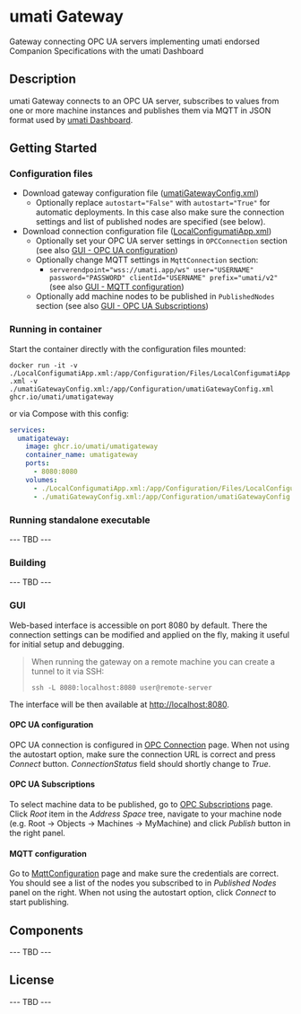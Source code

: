 # umati Gateway

Gateway connecting OPC UA servers implementing umati endorsed Companion Specifications with the umati Dashboard

## Description

umati Gateway connects to an OPC UA server, subscribes to values from one or more machine instances and publishes them via MQTT in JSON format used by [umati Dashboard](https://umati.app).

## Getting Started

### Configuration files

- Download gateway configuration file ([umatiGatewayConfig.xml](umatiGateway/Configuration/umatiGatewayConfig.xml))
  - Optionally replace `autostart="False"` with `autostart="True"` for automatic deployments. In this case also make sure the connection settings and list of published nodes are specified (see below).
- Download connection configuration file ([LocalConfigumatiApp.xml](umatiGateway/Configuration/Files/LocalConfigumatiApp.xml))
  - Optionally set your OPC UA server settings in `OPCConnection` section (see also [GUI - OPC UA configuration](#opc-ua-configuration))
  - Optionally change MQTT settings in `MqttConnection` section:
    - `serverendpoint="wss://umati.app/ws" user="USERNAME" password="PASSWORD" clientId="USERNAME" prefix="umati/v2"` (see also [GUI - MQTT configuration](#mqtt-configuration))
  - Optionally add machine nodes to be published in `PublishedNodes` section (see also [GUI - OPC UA Subscriptions](#opc-ua-subscriptions))

### Running in container

Start the container directly with the configuration files mounted:

`docker run -it -v ./LocalConfigumatiApp.xml:/app/Configuration/Files/LocalConfigumatiApp.xml -v ./umatiGatewayConfig.xml:/app/Configuration/umatiGatewayConfig.xml ghcr.io/umati/umatigateway`

or via Compose with this config:

```yaml
services:
  umatigateway:
    image: ghcr.io/umati/umatigateway
    container_name: umatigateway
    ports:
      - 8080:8080
    volumes:
      - ./LocalConfigumatiApp.xml:/app/Configuration/Files/LocalConfigumatiApp.xml
      - ./umatiGatewayConfig.xml:/app/Configuration/umatiGatewayConfig.xml
```

### Running standalone executable

--- TBD ---

### Building

--- TBD ---

### GUI

Web-based interface is accessible on port 8080 by default. There the connection settings can be modified and applied on the fly, making it useful for initial setup and debugging.

> When running the gateway on a remote machine you can create a tunnel to it via SSH:
>
> `ssh -L 8080:localhost:8080 user@remote-server`

The interface will be then available at [http://localhost:8080](http://localhost:8080).

#### OPC UA configuration

OPC UA connection is configured in [OPC Connection](http://localhost:8080/OPCConnection) page. When not using the autostart option, make sure the connection URL is correct and press _Connect_ button. _ConnectionStatus_ field should shortly change to _True_.

#### OPC UA Subscriptions

To select machine data to be published, go to [OPC Subscriptions](http://localhost:8080/OPCSubscriptions) page. Click _Root_ item in the _Address Space_ tree, navigate to your machine node (e.g. Root → Objects → Machines → MyMachine) and click _Publish_ button in the right panel.

#### MQTT configuration

Go to [MqttConfiguration](http://localhost:8080/umatiMqtt) page and make sure the credentials are correct. You should see a list of the nodes you subscribed to in _Published Nodes_ panel on the right. When not using the autostart option, click _Connect_ to start publishing.

## Components

--- TBD ---

## License

--- TBD ---
